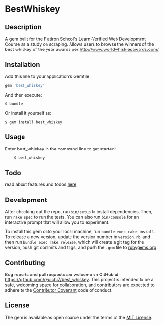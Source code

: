 # BestWhiskey

## Description

A gem built for the Flatiron School's Learn-Verified Web Development Course as a study on scraping.
Allows users to browse the winners of the best whiskey of the year awards per http://www.worldwhiskiesawards.com/

## Installation

Add this line to your application's Gemfile:

```ruby
gem 'best_whiskey'
```

And then execute:

    $ bundle

Or install it yourself as:

    $ gem install best_whiskey

## Usage

Enter best_whiskey in the command line to get started:
	
		$ best_whiskey

## Todo

read about features and todos [here](https://gist.github.com/ryuichi7/50d6c0dd4119fc9eb7d2b520a061551e)

## Development

After checking out the repo, run `bin/setup` to install dependencies. Then, run `rake spec` to run the tests. You can also run `bin/console` for an interactive prompt that will allow you to experiment.

To install this gem onto your local machine, run `bundle exec rake install`. To release a new version, update the version number in `version.rb`, and then run `bundle exec rake release`, which will create a git tag for the version, push git commits and tags, and push the `.gem` file to [rubygems.org](https://rubygems.org).

## Contributing

Bug reports and pull requests are welcome on GitHub at https://github.com/ryuichi7/best_whiskey. This project is intended to be a safe, welcoming space for collaboration, and contributors are expected to adhere to the [Contributor Covenant](http://contributor-covenant.org) code of conduct.


## License

The gem is available as open source under the terms of the [MIT License](http://opensource.org/licenses/MIT).

